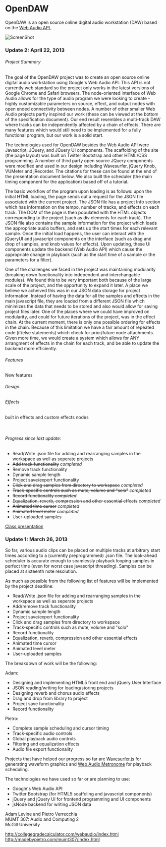 OpenDAW
=======

<p>
OpenDAW is an open source online digital audio workstation (DAW) based on the 
<a href = https://dvcs.w3.org/hg/audio/raw-file/tip/webaudio/specification.html target = "blank">Web Audio API </a>.
</p>

![ScreenShot](https://raw.github.com/pvererecchia/OpenDAW/master/img/opendaw.PNG)
<br>

<h3>Update 2: April 22, 2013</h3>

<h6>Project Summary</h6>
<p>
The goal of the OpenDAW project was to create an open source online digital audio workstation using Google's Web Audio API. This API is
not currently web standard so the project only works in the latest versions of Google Chrome and Safari browsers. The node-oriented interface
of Web Audio allows for the type of audio program we were looking to create - highly customizable parameters on source, effect, and output nodes with
open ended connectivity between nodes. A number of other smaller Web Audio projects partly inspired our work (these can be viewed at the bottom
of the specification document). Our end result resembles a multi-track DAW where tracks can be independently affected by a chain of effects. There are
many features which would still need to be implemented for a fully functional program, but our work is a solid start.
</p>

<p>
The technologies used for OpenDAW besides the Web Audio API were Javascript, JQuery, and JQuery UI components. The scaffolding of the site (the
page layout) was built on Twitter Bootstrap and other HTML/CSS programming. A number of third party open source JQuery components were modified and
used in our design including Wavesurfer, jQuery Knob, VUMeter and jRecorder. The citations for these can be found at the end of the presentation
document below. We also built the scheduler (the main timing component for the application) based off of a tutorial.
</p>

<p>
The basic workflow of the program upon loading is as follows: upon the initial HTML loading, the page sends out a request for the JSON file associated with the current project. The JSON
file has a project Info section which has information on the tempo, number of tracks, and effects on each track. The DOM of the page is then populated with
the HTML objects corresponding to the project (such as div elements for each track). The JSON file also contains the sample information for the project
which loads the appropriate audio buffers, and sets up the start times for each relevant sample. Once the initial load happens, the user can interact with
the jQueryUI and javascript components on the interface (such as drag and drop of samples, and knob values for effects). Upon updating, these UI components
update the backend (Web Audio API) which cause the appropriate change in playback (such as the start time of a sample or the parameters for a filter).
</p>

<p>
One of the challenges we faced in the project was maintaining modularity (breaking down functionality into independent and interchangable modules).
We found this to be very important both because of the large scale of the project, and the opportunity to expand it later. A place we believe
we acheived this was in our JSON data storage for project information. Instead of having the data for all the samples and effects in the main javascript
file, they are loaded from a different JSON file which minimizes the data that needs to be stored and also would allow for saving project files later.
One of the places where we could have improved on modularity, and could for future iterations of the project, was in the effect chain. At the current moment,
there is only one possible ordering for effects in the chain. Because of this limitation we have a fair amount of repeated code (if/else statements) which
check for prior/future node attachments. Given more time, we would create a system which allows for ANY arrangment of effects in the chain for each
track, and be able to update the backend more efficiently.
<p>

<p>
<h6>Features</h6>
New features
</p>

<p>
<h6>Design</h6>

</p>

<p>
<h6>Effects</h6>
built in effects and custom effects nodes
</p>

<br>
<h6>Progress since last update:</h6>
<ul>
  <li>Read/Write .json file for adding and rearranging samples in the workspace as well as seperate projects</li>
  <li><del>Add track functionality</del> <i>completed</i></li>
  <li>Remove track functionality</li>
  <li>Dynamic sample length</li>
  <li>Project save/export functionality</li>
  <li><del>Click and drag samples from directory to workspace</del> <i>completed</i></li>
  <li><del>Track-specific controls such as mute, volume and "solo"</del> <i>completed</i></li>
  <li><del>Record functionality<del> <i>completed</i></li>
  <li><del>Equalization, reverb, compression and other essential effects</del> <i>completed</i></li>
  <li><del>Animated time cursor</del> <i>completed</i></li>
  <li><del>Animated level meter</del> <i>completed</i></li>
  <li>User-uploaded samples</li>
</ul>

<a href = "https://docs.google.com/presentation/d/1BJaS6c8hqJ_MFRLzce2q5IobM6fkv_2eIF2FPUToPyk/pub?start=false&loop=false&delayms=3000" target = "blank">Class presentation</a>


<h3>Update 1: March 26, 2013</h3>
<p>
So far, various audio clips can be placed on multiple tracks at arbitrary start times according to a 
(currently preprogrammed) .json file. The look-ahead scheduler is accurate enough to seamlessly playback looping samples
in perfect time (even for worst case javascript threading). Samples can be placed at sixteenth note resolution. 
</p>

As much as possible from the following list of features will be implemented by the project deadline:

<ul>
  <li>Read/Write .json file for adding and rearranging samples in the workspace as well as seperate projects</li>
  <li>Add/remove track functionality</li>
  <li>Dynamic sample length</li>
  <li>Project save/export functionality</li>
  <li>Click and drag samples from directory to workspace</li>
  <li>Track-specific controls such as mute, volume and "solo"</li>
  <li>Record functionality</li>
  <li>Equalization, reverb, compression and other essential effects</li>
  <li>Animated time cursor</li>
  <li>Animated level meter</li>
  <li>User-uploaded samples</li>
</ul>



<p>The breakdown of work will be the following:</p>
Adam:
<ul>
  <li>Designing and implementing HTML5 front end and jQuery User Interface</li>
  <li>JSON reading/writing for loading/storing projects</li>
  <li>Designing reverb and chorus audio effects</li>
  <li>Drag and drop from library to project</li>
  <li>Project save functionality</li>
  <li>Record functionality</li>
</ul>

Pietro:
<ul>
  <li>Complete sample scheduling and cursor timing</li>
  <li>Track-specific audio controls</li>
  <li>Global playback audio controls</li>
  <li>Filtering and equalization effects</li>
  <li>Audio file export functionality</li>
  
</ul>

</p>

<p>
Projects that have helped our progress so far are 
<a href = https://github.com/katspaugh/wavesurfer.js target="blank"> Wavesurfer.js</a> for generating waveform graphics and
<a href = https://github.com/cwilso/metronome target="blank">Web Audio Metronome</a> for playback scheduling.
</p>

The technologies we have used so far or are planning to use:
<ul>
  <li>Google's Web Audio API</li>
  <li>Twitter Bootstrap (for HTML5 scaffoling and javascript components)</li>
  <li>jQuery and jQuery UI for frontend programming and UI components</li>
  <li>jsNode backend for writing JSON data</li>
</ul>

Adam Levine and Pietro Verrecchia <br>
MUMT 307: Audio and Computing 2 <br>
McGill University

http://collegegradecalculator.com/webaudio/index.html
<br>
http://madebypietro.com/mumt307/index.html
